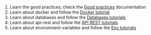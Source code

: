 1. Learn the good practices;
check the [Good practices](https://docs.google.com/document/d/16INoMz170nPfOcEfn3QTbKPOtY_ZxCHUrMKwmfvboEg/edit#heading=h.sviwdw914mt3) documentation
2. Learn about docker and follow the [Docker tutorial](./docker/README.md)
3. Learn about databases and follow the [Databases tutorials](./database/README.md)
4. Learn about api-rest and follow the [API REST tutorials](./api-rest/README.md)
5. Learn about environment-variables and follow the [Env tutorials](./environment-variables/README.md)